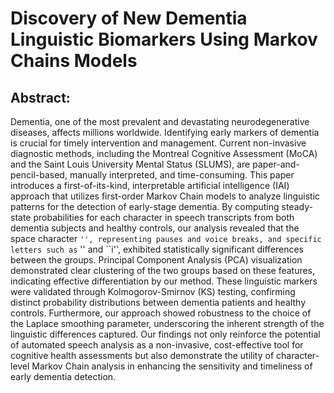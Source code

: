 # Discovery of New Dementia Linguistic Biomarkers Using Markov Chains Models
## Abstract:
Dementia, one of the most prevalent and devastating neurodegenerative diseases, affects millions worldwide. Identifying early markers of dementia is crucial for timely intervention and management. Current non-invasive diagnostic methods, including the Montreal Cognitive Assessment (MoCA) and the Saint Louis University Mental Status (SLUMS), are paper-and-pencil-based, manually interpreted, and time-consuming. This paper introduces a first-of-its-kind, interpretable artificial intelligence (IAI) approach that utilizes first-order Markov Chain models to analyze linguistic patterns for the detection of early-stage dementia. By computing steady-state probabilities for each character in speech transcripts from both dementia subjects and healthy controls, our analysis revealed that the space character `` '', representing pauses and voice breaks, and specific letters such as `` '' and ``i'', exhibited statistically significant differences between the groups. Principal Component Analysis (PCA) visualization demonstrated clear clustering of the two groups based on these features, indicating effective differentiation by our method. These linguistic markers were validated through Kolmogorov-Smirnov (KS) testing, confirming distinct probability distributions between dementia patients and healthy controls. Furthermore, our approach showed robustness to the choice of the Laplace smoothing parameter, underscoring the inherent strength of the linguistic differences captured. Our findings not only reinforce the potential of automated speech analysis as a non-invasive, cost-effective tool for cognitive health assessments but also demonstrate the utility of character-level Markov Chain analysis in enhancing the sensitivity and timeliness of early dementia detection.
